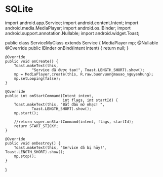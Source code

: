 # SQLite

import android.app.Service;
import android.content.Intent;
import android.media.MediaPlayer;
import android.os.IBinder;
import android.support.annotation.Nullable;
import android.widget.Toast;

public class ServiceMyClass extends Service {
    MediaPlayer mp;
    @Nullable
    @Override
    public IBinder onBind(Intent intent) {
        return null;
    }

    @Override
    public void onCreate() {
        Toast.makeText(this,
                "Service đã được tạo!", Toast.LENGTH_SHORT).show();
        mp = MediaPlayer.create(this, R.raw.buonvuongmauao_nguyenhung);
        mp.setLooping(false);
    }

    @Override
    public int onStartCommand(Intent intent,
                              int flags, int startId) {
        Toast.makeText(this, "Bắt đầu mở nhạc! ",
                Toast.LENGTH_SHORT).show();
        mp.start();
      
        //return super.onStartCommand(intent, flags, startId);
        return START_STICKY;
    }

    @Override
    public void onDestroy() {
        Toast.makeText(this, "Service đã bị hủy!", Toast.LENGTH_SHORT).show();
        mp.stop();
    }
}
